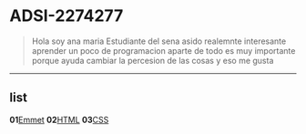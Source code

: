 # ADSI-2274277
> Hola soy ana maria
Estudiante del sena asido realemnte  interesante aprender un poco de programacion aparte de todo es muy importante porque ayuda  cambiar la percesion de las cosas y eso me gusta 
--- 
## list 

**01**[Emmet](01-emmet/)
**02**[HTML](02-html/)
**03**[CSS](03-css/)